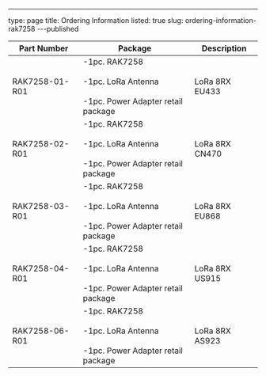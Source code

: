 ---
type: page
title: Ordering Information
listed: true
slug: ordering-information-rak7258
---published

| **Part Number** | **Package** | **Description** | 
| ---- | ---- | ---- | 
| RAK7258-01-R01 | -1pc. RAK7258<br><br>-1pc. LoRa Antenna<br><br>-1pc. Power Adapter retail package | LoRa 8RX EU433 | 
| RAK7258-02-R01 | -1pc. RAK7258<br><br>-1pc. LoRa Antenna<br><br>-1pc. Power Adapter retail package | LoRa 8RX CN470 | 
| RAK7258-03-R01 | -1pc. RAK7258<br><br>-1pc. LoRa Antenna<br><br>-1pc. Power Adapter retail package | LoRa 8RX EU868 | 
| RAK7258-04-R01 | -1pc. RAK7258<br><br>-1pc. LoRa Antenna<br><br>-1pc. Power Adapter retail package | LoRa 8RX US915 | 
| RAK7258-06-R01 | -1pc. RAK7258<br><br>-1pc. LoRa Antenna<br><br>-1pc. Power Adapter retail package | LoRa 8RX AS923 | 


